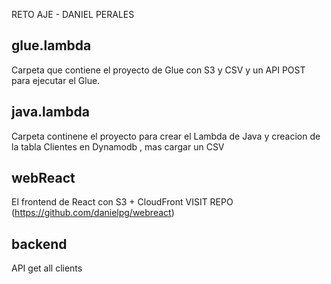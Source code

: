 
RETO AJE - DANIEL PERALES

## glue.lambda

Carpeta que contiene el proyecto de Glue con S3 y CSV y un API POST para ejecutar el Glue.

## java.lambda

Carpeta continene el proyecto para crear el Lambda de Java y creacion de la tabla Clientes en Dynamodb , mas cargar un CSV

## webReact

El frontend de React con S3 + CloudFront  VISIT REPO (https://github.com/danielpg/webreact)

## backend

API get all clients